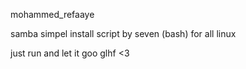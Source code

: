 mohammed_refaaye

samba simpel install script by seven (bash) for all linux 

just run and let it goo
glhf <3
